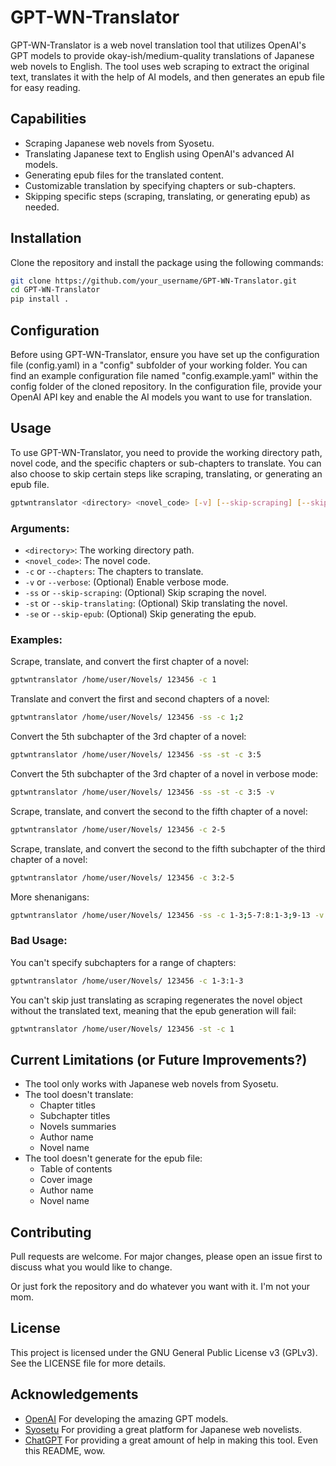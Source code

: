 # GPT-WN-Translator

GPT-WN-Translator is a web novel translation tool that utilizes OpenAI's GPT models to provide okay-ish/medium-quality translations of Japanese web novels to English. The tool uses web scraping to extract the original text, translates it with the help of AI models, and then generates an epub file for easy reading.

## Capabilities

- Scraping Japanese web novels from Syosetu.
- Translating Japanese text to English using OpenAI's advanced AI models.
- Generating epub files for the translated content.
- Customizable translation by specifying chapters or sub-chapters.
- Skipping specific steps (scraping, translating, or generating epub) as needed.

## Installation

Clone the repository and install the package using the following commands:

```bash
git clone https://github.com/your_username/GPT-WN-Translator.git
cd GPT-WN-Translator
pip install .
```

## Configuration

Before using GPT-WN-Translator, ensure you have set up the configuration file (config.yaml) in a "config" subfolder of your working folder. You can find an example configuration file named "config.example.yaml" within the config folder of the cloned repository. In the configuration file, provide your OpenAI API key and enable the AI models you want to use for translation.

## Usage

To use GPT-WN-Translator, you need to provide the working directory path, novel code, and the specific chapters or sub-chapters to translate. You can also choose to skip certain steps like scraping, translating, or generating an epub file.

```bash
gptwntranslator <directory> <novel_code> [-v] [--skip-scraping] [--skip-translating] [--skip-epub] [-c <chapters>]
```

### Arguments:

- `<directory>`: The working directory path.
- `<novel_code>`: The novel code.
- `-c` or `--chapters`: The chapters to translate.
- `-v` or `--verbose`: (Optional) Enable verbose mode.
- `-ss` or `--skip-scraping`: (Optional) Skip scraping the novel.
- `-st` or `--skip-translating`: (Optional) Skip translating the novel.
- `-se` or `--skip-epub`: (Optional) Skip generating the epub.

### Examples:

Scrape, translate, and convert the first chapter of a novel:

```bash
gptwntranslator /home/user/Novels/ 123456 -c 1
```

Translate and convert the first and second chapters of a novel:

```bash
gptwntranslator /home/user/Novels/ 123456 -ss -c 1;2
```

Convert the 5th subchapter of the 3rd chapter of a novel:

```bash
gptwntranslator /home/user/Novels/ 123456 -ss -st -c 3:5
```

Convert the 5th subchapter of the 3rd chapter of a novel in verbose mode:

```bash
gptwntranslator /home/user/Novels/ 123456 -ss -st -c 3:5 -v
```

Scrape, translate, and convert the second to the fifth chapter of a novel:

```bash
gptwntranslator /home/user/Novels/ 123456 -c 2-5
```

Scrape, translate, and convert the second to the fifth subchapter of the third chapter of a novel:

```bash
gptwntranslator /home/user/Novels/ 123456 -c 3:2-5
```

More shenanigans:

```bash
gptwntranslator /home/user/Novels/ 123456 -ss -c 1-3;5-7:8:1-3;9-13 -v
```

### Bad Usage:

You can't specify subchapters for a range of chapters:

```bash
gptwntranslator /home/user/Novels/ 123456 -c 1-3:1-3
```

You can't skip just translating as scraping regenerates the novel object without the translated text, meaning that the epub generation will fail:

```bash
gptwntranslator /home/user/Novels/ 123456 -st -c 1
```

## Current Limitations (or Future Improvements?)

- The tool only works with Japanese web novels from Syosetu.
- The tool doesn't translate:
    - Chapter titles
    - Subchapter titles
    - Novels summaries
    - Author name
    - Novel name
- The tool doesn't generate for the epub file:
    - Table of contents
    - Cover image
    - Author name
    - Novel name

## Contributing

Pull requests are welcome. For major changes, please open an issue first to discuss what you would like to change.

Or just fork the repository and do whatever you want with it. I'm not your mom.

## License

This project is licensed under the GNU General Public License v3 (GPLv3). See the LICENSE file for more details.

## Acknowledgements

- [OpenAI](https://openai.com/)
For developing the amazing GPT models.
- [Syosetu](https://syosetu.com/)
For providing a great platform for Japanese web novelists.
- [ChatGPT](https://chat.openai.com)
For providing a great amount of help in making this tool. Even this README, wow.



